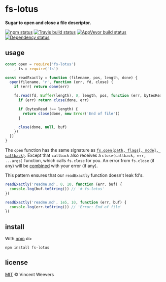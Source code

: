 # fs-lotus

**Sugar to open and close a file descriptor.**

[![npm status](http://img.shields.io/npm/v/fs-lotus.svg?style=flat-square)](https://www.npmjs.org/package/fs-lotus) [![Travis build status](https://img.shields.io/travis/vweevers/fs-lotus.svg?style=flat-square&label=travis)](http://travis-ci.org/vweevers/fs-lotus) [![AppVeyor build status](https://img.shields.io/appveyor/ci/vweevers/fs-lotus.svg?style=flat-square&label=appveyor)](https://ci.appveyor.com/project/vweevers/fs-lotus) [![Dependency status](https://img.shields.io/david/vweevers/fs-lotus.svg?style=flat-square)](https://david-dm.org/vweevers/fs-lotus)

## usage

```js
const open = require('fs-lotus')
    , fs = require('fs')

const readExactly = function (filename, pos, length, done) {
  open(filename, 'r', function (err, fd, close) {
    if (err) return done(err)

    fs.read(fd, Buffer(length), 0, length, pos, function (err, bytesRead, buf) {
      if (err) return close(done, err)

      if (bytesRead !== length) {
        return close(done, new Error('End of file'))
      }

      close(done, null, buf)
    })
  })
}
```

The `open` function has the same signature as [`fs.open(path, flags[, mode], callback)`](https://nodejs.org/api/fs.html#fs_fs_open_path_flags_mode_callback). Except that `callback` also receives a `close(callback, err, ...args)` function, which calls `fs.close` for you. An error from `fs.close` (if any) will be [combined](https://github.com/matthewmueller/combine-errors) with your error (if any).

This pattern ensures that our `readExactly` function doesn't leak fd's.

```js
readExactly('readme.md', 0, 10, function (err, buf) {
  console.log(buf.toString()) // '# fs-lotus'
})

readExactly('readme.md', 1e5, 10, function (err, buf) {
  console.log(err.toString()) // 'Error: End of file'
})
```

## install

With [npm](https://npmjs.org) do:

```
npm install fs-lotus
```

## license

[MIT](http://opensource.org/licenses/MIT) © Vincent Weevers
